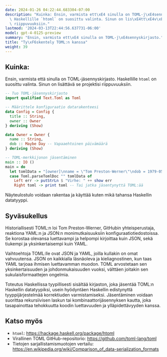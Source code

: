 ```yaml
---
date: 2024-01-26 04:22:44.683304-07:00
description: "Kuinka: Ensin, varmista ett\xE4 sinulla on TOML-j\xE4sennyskirjasto.\
  \ Haskellille `htoml` on suosittu valinta. Sinun on lis\xE4tt\xE4v\xE4 se projektisi\
  \ riippuvuuksiin."
lastmod: '2024-03-13T22:44:56.637731-06:00'
model: gpt-4-0125-preview
summary: "Ensin, varmista ett\xE4 sinulla on TOML-j\xE4sennyskirjasto."
title: "Ty\xF6skentely TOML:n kanssa"
weight: 39
---
```


## Kuinka:
Ensin, varmista että sinulla on TOML-jäsennyskirjasto. Haskellille `htoml` on suosittu valinta. Sinun on lisättävä se projektisi riippuvuuksiin.

```Haskell
-- Tuo TOML-jäsennyskirjasto
import qualified Text.Toml as Toml

-- Määrittele konfiguraatio datarakenteesi
data Config = Config {
  title :: String,
  owner :: Owner
} deriving (Show)

data Owner = Owner {
  name :: String,
  dob :: Maybe Day -- Vapaaehtoinen päivämäärä
} deriving (Show)

-- TOML-merkkijonon jäsentäminen
main :: IO ()
main = do
  let tomlData = "[owner]\nname = \"Tom Preston-Werner\"\ndob = 1979-05-27T07:32:00Z"
  case Toml.parseTomlDoc "" tomlData of
    Left err -> putStrLn $ "Virhe: " ++ show err
    Right toml -> print toml -- Tai jatka jäsentynyttä TOML:ää
```

Näyteulostulo voidaan rakentaa ja käyttää kuten mikä tahansa Haskellin datatyyppi.

## Syväsukellus
Historiallisesti TOML:n loi Tom Preston-Werner, GitHubin yhteisperustaja, reaktiona YAML:n ja JSON:n monimutkaisuuksiin konfiguraatiotiedostoissa. Se korostaa olevansa luettavampi ja helpompi kirjoittaa kuin JSON, sekä tiukempi ja yksinkertaisempi kuin YAML.

Vaihtoehtoja TOML:lle ovat JSON ja YAML, joilla kullakin on omat vahvuutensa. JSON on kaikkialla läsnäoleva ja kieliagnostinen, kun taas YAML tarjoaa ihmisen luettavamman muodon. TOML arvostetaan sen yksinkertaisuuden ja johdonmukaisuuden vuoksi, välttäen joitakin sen sukulaisformaattejen ongelmia.

Toteutus Haskellissa tyypillisesti sisältää kirjaston, joka jäsentää TOML:n Haskellin datatyypiksi, usein hyödyntäen Haskellin edistynyttä tyyppijärjestelmää korrektiuden varmistamiseksi. Jäsentäminen voidaan suorittaa rekursiivisen laskun tai kombinaattorijäsennyksen kautta, joka tasapainottaa tehokkuutta koodin luettavuuden ja ylläpidettävyyden kanssa.

## Katso myös
- `htoml`: https://hackage.haskell.org/package/htoml
- Virallinen TOML GitHub-repositorio: https://github.com/toml-lang/toml
- Tietojen sarjallistamismuotojen vertailu: https://en.wikipedia.org/wiki/Comparison_of_data-serialization_formats
